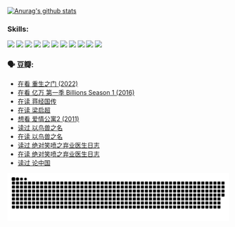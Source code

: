 
[![Anurag's github stats](https://github-readme-stats.vercel.app/api?username=w940853815)](https://github.com/anuraghazra/github-readme-stats)

### Skills:

<code><img height="32" src="https://cdn.jsdelivr.net/npm/simple-icons@v5/icons/python.svg"></code>
<code><img height="32" src="https://cdn.jsdelivr.net/npm/simple-icons@v5/icons/javascript.svg"></code>
<code><img height="32" src="https://cdn.jsdelivr.net/npm/simple-icons@v5/icons/django.svg"></code>
<code><img height="32" src="https://cdn.jsdelivr.net/npm/simple-icons@v5/icons/flask.svg"></code>
<code><img height="32" src="https://cdn.jsdelivr.net/npm/simple-icons@v5/icons/vuetify.svg"></code>
<code><img height="32" src="https://cdn.jsdelivr.net/npm/simple-icons@v5/icons/git.svg"></code>
<code><img height="32" src="https://cdn.jsdelivr.net/npm/simple-icons@v5/icons/docker.svg"></code>
<code><img height="32" src="https://cdn.jsdelivr.net/npm/simple-icons@v5/icons/postgresql.svg"></code>
<code><img height="32" src="https://cdn.jsdelivr.net/npm/simple-icons@v5/icons/elasticsearch.svg"></code>
<code><img height="32" src="https://cdn.jsdelivr.net/npm/simple-icons@v5/icons/macos.svg"></code>
<code><img height="32" src="https://cdn.jsdelivr.net/npm/simple-icons@v5/icons/linux.svg"></code>

### 🗣 豆瓣:

<!-- DOUBAN-ACTIVITIES:START -->
- [在看 重生之门‎ (2022)](https://www.douban.com/people/136069238/status/3882598762/?_i=53881703)
- [在看 亿万 第一季 Billions Season 1‎ (2016)](https://www.douban.com/people/136069238/status/3878098700/?_i=53881703)
- [在读 蒋经国传](https://www.douban.com/people/136069238/status/3877458956/?_i=53881703)
- [在读 梁启超](https://www.douban.com/people/136069238/status/3876806133/?_i=53881703)
- [想看 爱情公寓2‎ (2011)](https://www.douban.com/people/136069238/status/3876682115/?_i=53881703)
- [读过 以鸟兽之名](https://www.douban.com/people/136069238/status/3876369302/?_i=53881703)
- [在读 以鸟兽之名](https://www.douban.com/people/136069238/status/3869094471/?_i=53881703)
- [读过 绝对笑喷之弃业医生日志](https://www.douban.com/people/136069238/status/3869093225/?_i=53881703)
- [在读 绝对笑喷之弃业医生日志](https://www.douban.com/people/136069238/status/3862106751/?_i=53881703)
- [读过 论中国](https://www.douban.com/people/136069238/status/3862105795/?_i=53881703)
<!-- DOUBAN-ACTIVITIES:END -->


![Snake animation](https://raw.githubusercontent.com/w940853815/w940853815/output/github-contribution-grid-snake.svg)

<!--
**w940853815/w940853815** is a ✨ _special_ ✨ repository because its `README.md` (this file) appears on your GitHub profile.

Here are some ideas to get you started:

- 🔭 I’m currently working on ...
- 🌱 I’m currently learning ...
- 👯 I’m looking to collaborate on ...
- 🤔 I’m looking for help with ...
- 💬 Ask me about ...
- 📫 How to reach me: ...
- 😄 Pronouns: ...
- ⚡ Fun fact: ...
-->
